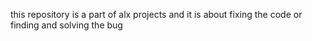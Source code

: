 this repository is a part of alx projects and it is about fixing the code or finding and solving the bug
